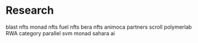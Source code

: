 # Research
blast nfts
monad nfts
fuel nfts
bera nfts
animoca partners
scroll
polymerlab
RWA category
parallel
svm
monad
sahara ai
